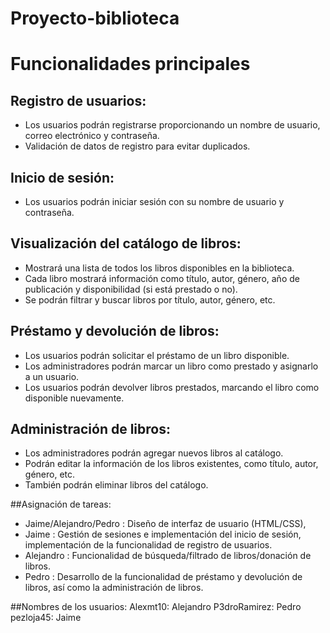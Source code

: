 # Proyecto-biblioteca
# Funcionalidades principales

## Registro de usuarios:
- Los usuarios podrán registrarse proporcionando un nombre de usuario, correo electrónico y contraseña.
- Validación de datos de registro para evitar duplicados.

## Inicio de sesión:
- Los usuarios podrán iniciar sesión con su nombre de usuario y contraseña.

## Visualización del catálogo de libros:
- Mostrará una lista de todos los libros disponibles en la biblioteca.
- Cada libro mostrará información como título, autor, género, año de publicación y disponibilidad (si está prestado o no).
- Se podrán filtrar y buscar libros por título, autor, género, etc.

## Préstamo y devolución de libros:
- Los usuarios podrán solicitar el préstamo de un libro disponible.
- Los administradores podrán marcar un libro como prestado y asignarlo a un usuario.
- Los usuarios podrán devolver libros prestados, marcando el libro como disponible nuevamente.

## Administración de libros:
- Los administradores podrán agregar nuevos libros al catálogo.
- Podrán editar la información de los libros existentes, como título, autor, género, etc.
- También podrán eliminar libros del catálogo.

##Asignación de tareas:
- Jaime/Alejandro/Pedro : Diseño de interfaz de usuario (HTML/CSS), 
- Jaime : Gestión de sesiones e  implementación del inicio de sesión,  implementación de la funcionalidad de registro de usuarios.
- Alejandro : Funcionalidad de búsqueda/filtrado de libros/donación de libros.
- Pedro : Desarrollo de la funcionalidad de préstamo y devolución de libros, así como la administración de libros.

##Nombres de los usuarios:
Alexmt10: Alejandro
P3droRamirez: Pedro
pezloja45: Jaime
